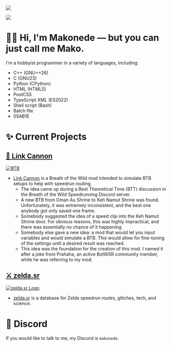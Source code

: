 ![](https://github-readme-stats.vercel.app/api?username=Makonede&count_private=true&show_icons=true&theme=tokyonight&border_color=ff8000&border_radius=50&include_all_commits=true)

![](https://github-readme-stats.vercel.app/api/top-langs?username=Makonede&layout=compact&langs_count=10&theme=tokyonight&border_color=ff8000&border_radius=50)

# 👋🏻 Hi, I'm Makonede — but you can just call me **Mako**.
I'm a hobbyist programmer in a variety of languages, including:
- C++ (GNU++26)
- C (GNU23)
- Python (CPython)
- HTML (HTML5)
- PostCSS
- TypeScript XML (ES2022)
- Shell script (Bash)
- Batch file
- 05AB1E

# ✨ Current Projects
## [🚀 Link Cannon][1]
[![BTB](https://repository-images.githubusercontent.com/594929966/db09df55-f0ea-40e7-bd3e-dc1a84c60455)][1]

- [Link Cannon][1] is a Breath of the Wild mod intended to simulate BTB setups to help with speedrun routing.
  - The idea came up during a Best Theoretical Time (BTT) discussion in the Breath of the Wild Speedrunning Discord server.
  - A new BTB from Oman Au Shrine to Keh Namut Shrine was found. Unfortunately, it was extremely inconsistent, and the best one anybody got only saved one frame.
  - Somebody suggested the idea of a speed clip into the Keh Namut Shrine door. For obvious reasons, this was highly impractical, and there was essentially no chance of it happening.
  - Somebody else gave a new idea: a mod that would let you input variables and would simulate a BTB. This would allow for fine-tuning of the settings until a desired result was reached.
  - This idea was the foundation for the creation of this mod. I named it after a joke from Prahaha, an active BotWSR community member, while he was referring to my mod.

## [⚔ zelda.sr][2]
[![zelda.sr Logo](https://repository-images.githubusercontent.com/606491209/5eec664c-522c-469b-b988-f1e138b6490f)][2]

- [zelda.sr](https://zelda.sr) is a database for Zelda speedrun routes, glitches, tech, and science.

# 💬 Discord
If you would like to talk to me, my Discord is `makonede`.


[1]: https://github.com/Makonede/LinkCannon
[2]: https://github.com/Makonede/zelda.sr

